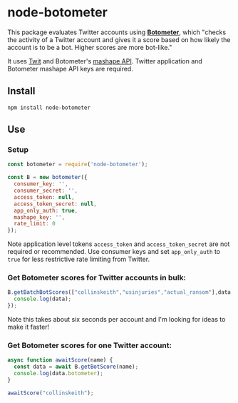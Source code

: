 # node-botometer

This package evaluates Twitter accounts using **[Botometer](https://botometer.iuni.iu.edu/#!/)**, which "checks the activity of a Twitter account and gives it a score based on how likely the account is to be a bot. Higher scores are more bot-like."

It uses [Twit](https://github.com/ttezel/twit) and Botometer's [mashape API](https://market.mashape.com/OSoMe/botometer). Twitter application and Botometer mashape API keys are required.

## Install

`npm install node-botometer`

## Use

### Setup

```js
const botometer = require('node-botometer');

const B = new botometer({
  consumer_key: '',
  consumer_secret: '',
  access_token: null,
  access_token_secret: null,
  app_only_auth: true,
  mashape_key: '',
  rate_limit: 0
});
```

Note application level tokens `access_token` and `access_token_secret` are not required or recommended. Use consumer keys and set `app_only_auth` to `true` for less restrictive rate limiting from Twitter.

### Get Botometer scores for Twitter accounts in bulk:
```js
B.getBatchBotScores(["collinskeith","usinjuries","actual_ransom"],data => {
  console.log(data);
});
```

Note this takes about six seconds per account and I'm looking for ideas to make it faster!

### Get Botometer scores for one Twitter account:
```js
async function awaitScore(name) {
  const data = await B.getBotScore(name);
  console.log(data.botometer);
}

awaitScore("collinskeith");
```
